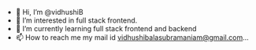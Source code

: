 - 👋 Hi, I’m @vidhushiB
- 👀 I’m interested in full stack frontend.
- 🌱 I’m currently learning full stack frontend and backend
- 📫 How to reach me my mail id vidhushibalasubramaniam@gmail.com...

<!---
vidhushiB/vidhushiB is a ✨ special ✨ repository because its `README.md` (this file) appears on your GitHub profile.
You can click the Preview link to take a look at your changes.
--->
